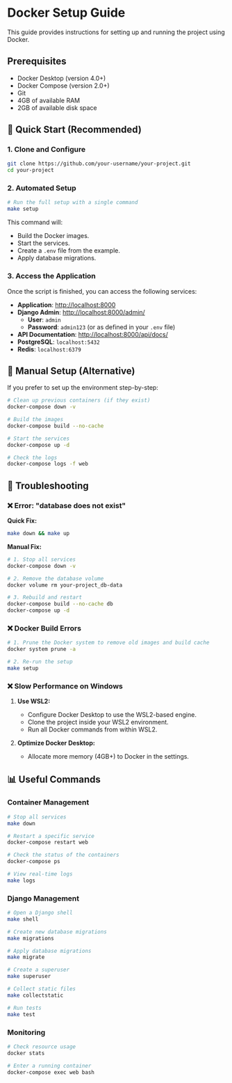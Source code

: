 # Docker Setup Guide

This guide provides instructions for setting up and running the project using Docker.

## Prerequisites

- Docker Desktop (version 4.0+)
- Docker Compose (version 2.0+)
- Git
- 4GB of available RAM
- 2GB of available disk space

## 🚀 Quick Start (Recommended)

### 1. Clone and Configure

```bash
git clone https://github.com/your-username/your-project.git
cd your-project
```

### 2. Automated Setup

```bash
# Run the full setup with a single command
make setup
```

This command will:
- Build the Docker images.
- Start the services.
- Create a `.env` file from the example.
- Apply database migrations.

### 3. Access the Application

Once the script is finished, you can access the following services:

- **Application**: [http://localhost:8000](http://localhost:8000)
- **Django Admin**: [http://localhost:8000/admin/](http://localhost:8000/admin/)
  - **User**: `admin`
  - **Password**: `admin123` (or as defined in your `.env` file)
- **API Documentation**: [http://localhost:8000/api/docs/](http://localhost:8000/api/docs/)
- **PostgreSQL**: `localhost:5432`
- **Redis**: `localhost:6379`

## 🔧 Manual Setup (Alternative)

If you prefer to set up the environment step-by-step:

```bash
# Clean up previous containers (if they exist)
docker-compose down -v

# Build the images
docker-compose build --no-cache

# Start the services
docker-compose up -d

# Check the logs
docker-compose logs -f web
```

## 🚫 Troubleshooting

### ❌ Error: "database does not exist"

**Quick Fix:**
```bash
make down && make up
```

**Manual Fix:**
```bash
# 1. Stop all services
docker-compose down -v

# 2. Remove the database volume
docker volume rm your-project_db-data

# 3. Rebuild and restart
docker-compose build --no-cache db
docker-compose up -d
```

### ❌ Docker Build Errors

```bash
# 1. Prune the Docker system to remove old images and build cache
docker system prune -a

# 2. Re-run the setup
make setup
```

### ❌ Slow Performance on Windows

1.  **Use WSL2:**
    - Configure Docker Desktop to use the WSL2-based engine.
    - Clone the project inside your WSL2 environment.
    - Run all Docker commands from within WSL2.

2.  **Optimize Docker Desktop:**
    - Allocate more memory (4GB+) to Docker in the settings.

## 📊 Useful Commands

### Container Management

```bash
# Stop all services
make down

# Restart a specific service
docker-compose restart web

# Check the status of the containers
docker-compose ps

# View real-time logs
make logs
```

### Django Management

```bash
# Open a Django shell
make shell

# Create new database migrations
make migrations

# Apply database migrations
make migrate

# Create a superuser
make superuser

# Collect static files
make collectstatic

# Run tests
make test
```

### Monitoring

```bash
# Check resource usage
docker stats

# Enter a running container
docker-compose exec web bash
```
